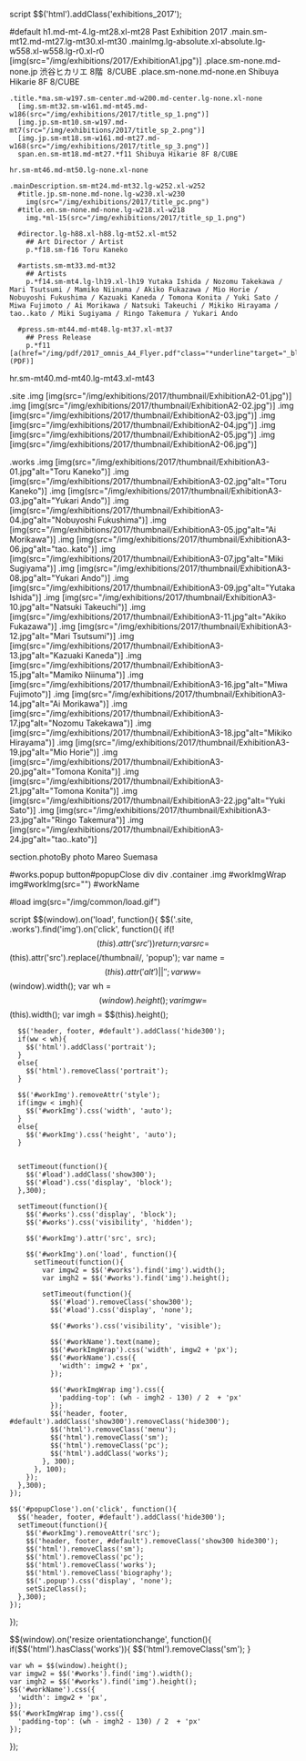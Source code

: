 script
  $$('html').addClass('exhibitions_2017');

#default
  h1.md-mt-4.lg-mt28.xl-mt28 Past Exhibition 2017
  .main.sm-mt12.md-mt27.lg-mt30.xl-mt30
    .mainImg.lg-absolute.xl-absolute.lg-w558.xl-w558.lg-r0.xl-r0
      [img(src="/img/exhibitions/2017/ExhibitionA1.jpg")]
      .place.sm-none.md-none.jp 渋谷ヒカリエ 8階&nbsp;&nbsp;8/CUBE
      .place.sm-none.md-none.en Shibuya Hikarie 8F 8/CUBE

    .title.*ma.sm-w197.sm-center.md-w200.md-center.lg-none.xl-none
      [img.sm-mt32.sm-w161.md-mt45.md-w186(src="/img/exhibitions/2017/title_sp_1.png")]
      [img.jp.sm-mt10.sm-w197.md-mt7(src="/img/exhibitions/2017/title_sp_2.png")]
      [img.jp.sm-mt18.sm-w161.md-mt27.md-w168(src="/img/exhibitions/2017/title_sp_3.png")]
      span.en.sm-mt18.md-mt27.*f11 Shibuya Hikarie 8F 8/CUBE

    hr.sm-mt46.md-mt50.lg-none.xl-none

    .mainDescription.sm-mt24.md-mt32.lg-w252.xl-w252
      #title.jp.sm-none.md-none.lg-w230.xl-w230
        img(src="/img/exhibitions/2017/title_pc.png")
      #title.en.sm-none.md-none.lg-w218.xl-w218
        img.*ml-15(src="/img/exhibitions/2017/title_sp_1.png")

      #director.lg-h88.xl-h88.lg-mt52.xl-mt52
        ## Art Director / Artist
        p.*f18.sm-f16 Toru Kaneko

      #artists.sm-mt33.md-mt32
        ## Artists
        p.*f14.sm-mt4.lg-lh19.xl-lh19 Yutaka Ishida / Nozomu Takekawa / Mari Tsutsumi / Mamiko Niinuma / Akiko Fukazawa / Mio Horie / Nobuyoshi Fukushima / Kazuaki Kaneda / Tomona Konita / Yuki Sato / Miwa Fujimoto / Ai Morikawa / Natsuki Takeuchi / Mikiko Hirayama / tao..kato / Miki Sugiyama / Ringo Takemura / Yukari Ando

      #press.sm-mt44.md-mt48.lg-mt37.xl-mt37
        ## Press Release
        p.*f11 [a(href="/img/pdf/2017_omnis_A4_Flyer.pdf"class="*underline"target="_blank")Download (PDF)]

  hr.sm-mt40.md-mt40.lg-mt43.xl-mt43

  .site
    .img [img(src="/img/exhibitions/2017/thumbnail/ExhibitionA2-01.jpg")]
    .img [img(src="/img/exhibitions/2017/thumbnail/ExhibitionA2-02.jpg")]
    .img [img(src="/img/exhibitions/2017/thumbnail/ExhibitionA2-03.jpg")]
    .img [img(src="/img/exhibitions/2017/thumbnail/ExhibitionA2-04.jpg")]
    .img [img(src="/img/exhibitions/2017/thumbnail/ExhibitionA2-05.jpg")]
    .img [img(src="/img/exhibitions/2017/thumbnail/ExhibitionA2-06.jpg")]

  .works
    .img [img(src="/img/exhibitions/2017/thumbnail/ExhibitionA3-01.jpg"alt="Toru Kaneko")]
    .img [img(src="/img/exhibitions/2017/thumbnail/ExhibitionA3-02.jpg"alt="Toru Kaneko")]
    .img [img(src="/img/exhibitions/2017/thumbnail/ExhibitionA3-03.jpg"alt="Yukari Ando")]
    .img [img(src="/img/exhibitions/2017/thumbnail/ExhibitionA3-04.jpg"alt="Nobuyoshi Fukushima")]
    .img [img(src="/img/exhibitions/2017/thumbnail/ExhibitionA3-05.jpg"alt="Ai Morikawa")]
    .img [img(src="/img/exhibitions/2017/thumbnail/ExhibitionA3-06.jpg"alt="tao..kato")]
    .img [img(src="/img/exhibitions/2017/thumbnail/ExhibitionA3-07.jpg"alt="Miki Sugiyama")]
    .img [img(src="/img/exhibitions/2017/thumbnail/ExhibitionA3-08.jpg"alt="Yukari Ando")]
    .img [img(src="/img/exhibitions/2017/thumbnail/ExhibitionA3-09.jpg"alt="Yutaka Ishida")]
    .img [img(src="/img/exhibitions/2017/thumbnail/ExhibitionA3-10.jpg"alt="Natsuki Takeuchi")]
    .img [img(src="/img/exhibitions/2017/thumbnail/ExhibitionA3-11.jpg"alt="Akiko Fukazawa")]
    .img [img(src="/img/exhibitions/2017/thumbnail/ExhibitionA3-12.jpg"alt="Mari Tsutsumi")]
    .img [img(src="/img/exhibitions/2017/thumbnail/ExhibitionA3-13.jpg"alt="Kazuaki Kaneda")]
    .img [img(src="/img/exhibitions/2017/thumbnail/ExhibitionA3-15.jpg"alt="Mamiko Niinuma")]
    .img [img(src="/img/exhibitions/2017/thumbnail/ExhibitionA3-16.jpg"alt="Miwa Fujimoto")]
    .img [img(src="/img/exhibitions/2017/thumbnail/ExhibitionA3-14.jpg"alt="Ai Morikawa")]
    .img [img(src="/img/exhibitions/2017/thumbnail/ExhibitionA3-17.jpg"alt="Nozomu Takekawa")]
    .img [img(src="/img/exhibitions/2017/thumbnail/ExhibitionA3-18.jpg"alt="Mikiko Hirayama")]
    .img [img(src="/img/exhibitions/2017/thumbnail/ExhibitionA3-19.jpg"alt="Mio Horie")]
    .img [img(src="/img/exhibitions/2017/thumbnail/ExhibitionA3-20.jpg"alt="Tomona Konita")]
    .img [img(src="/img/exhibitions/2017/thumbnail/ExhibitionA3-21.jpg"alt="Tomona Konita")]
    .img [img(src="/img/exhibitions/2017/thumbnail/ExhibitionA3-22.jpg"alt="Yuki Sato")]
    .img [img(src="/img/exhibitions/2017/thumbnail/ExhibitionA3-23.jpg"alt="Ringo Takemura")]
    .img [img(src="/img/exhibitions/2017/thumbnail/ExhibitionA3-24.jpg"alt="tao..kato")]

  section.photoBy photo Mareo Suemasa

#works.popup
  button#popupClose
    div
    div
  .container
    .img
      #workImgWrap
        img#workImg(src="")
        #workName 

#load
  img(src="/img/common/load.gif")

script
  $$(window).on('load', function(){
    $$('.site, .works').find('img').on('click', function(){
      if(!$$(this).attr('src')){
        return;
      }
      var src = $$(this).attr('src').replace(/thumbnail/, 'popup');
      var name = $$(this).attr('alt') || ' ';
      var ww = $$(window).width();
      var wh = $$(window).height();
      var imgw = $$(this).width();
      var imgh = $$(this).height();

      $$('header, footer, #default').addClass('hide300');
      if(ww < wh){
        $$('html').addClass('portrait');
      }
      else{
        $$('html').removeClass('portrait');
      }

      $$('#workImg').removeAttr('style');
      if(imgw < imgh){
        $$('#workImg').css('width', 'auto');
      }
      else{
        $$('#workImg').css('height', 'auto');
      }


      setTimeout(function(){
        $$('#load').addClass('show300');
        $$('#load').css('display', 'block');
      },300);

      setTimeout(function(){
        $$('#works').css('display', 'block');
        $$('#works').css('visibility', 'hidden');
        
        $$('#workImg').attr('src', src);

        $$('#workImg').on('load', function(){
          setTimeout(function(){
            var imgw2 = $$('#works').find('img').width();
            var imgh2 = $$('#works').find('img').height();

            setTimeout(function(){
              $$('#load').removeClass('show300');
              $$('#load').css('display', 'none');

              $$('#works').css('visibility', 'visible');

              $$('#workName').text(name);
              $$('#workImgWrap').css('width', imgw2 + 'px');
              $$('#workName').css({
                'width': imgw2 + 'px',
              });

              $$('#workImgWrap img').css({
                'padding-top': (wh - imgh2 - 130) / 2  + 'px'
              });
              $$('header, footer, #default').addClass('show300').removeClass('hide300');
              $$('html').removeClass('menu');
              $$('html').removeClass('sm');
              $$('html').removeClass('pc');
              $$('html').addClass('works');
            }, 300);
          }, 100);
        });
      },300);
    });

    $$('#popupClose').on('click', function(){
      $$('header, footer, #default').addClass('hide300');
      setTimeout(function(){
        $$('#workImg').removeAttr('src');
        $$('header, footer, #default').removeClass('show300 hide300');
        $$('html').removeClass('sm');
        $$('html').removeClass('pc');
        $$('html').removeClass('works');
        $$('html').removeClass('biography');
        $$('.popup').css('display', 'none');
        setSizeClass();
      },300);
    });
  });

  $$(window).on('resize orientationchange', function(){
    if($$('html').hasClass('works')){
      $$('html').removeClass('sm');
    }

    var wh = $$(window).height();
    var imgw2 = $$('#works').find('img').width();
    var imgh2 = $$('#works').find('img').height();
    $$('#workName').css({
      'width': imgw2 + 'px',
    });
    $$('#workImgWrap img').css({
      'padding-top': (wh - imgh2 - 130) / 2  + 'px'
    });

  });
